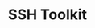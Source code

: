 ---
title: SSH Toolkit
parent: Referensi
nav_order: 8
layout: default
permalink: ssh-toolkit.html
---
